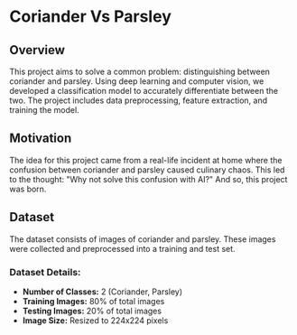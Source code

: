 # Coriander Vs Parsley

## Overview
This project aims to solve a common problem: distinguishing between coriander and parsley. Using deep learning and computer vision, we developed a classification model to accurately differentiate between the two. The project includes data preprocessing, feature extraction, and training the model.

## Motivation
The idea for this project came from a real-life incident at home where the confusion between coriander and parsley caused culinary chaos. This led to the thought: "Why not solve this confusion with AI?" And so, this project was born.

## Dataset
The dataset consists of images of coriander and parsley. These images were collected and preprocessed into a training and test set.
### Dataset Details:
- **Number of Classes:** 2 (Coriander, Parsley)
- **Training Images:** 80% of total images
- **Testing Images:** 20% of total images
- **Image Size:** Resized to 224x224 pixels
